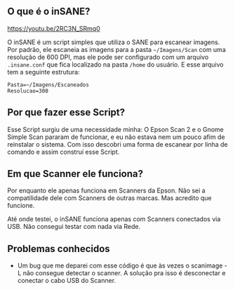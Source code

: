 ## O que é o inSANE?

https://youtu.be/2RC3N_SRmq0

O inSANE é um script simples que utiliza o SANE para escanear imagens. Por padrão, ele escaneia as imagens para a pasta `~/Imagens/Scan` com uma resolução de 600 DPI, mas ele pode ser configurado com um arquivo `.insane.conf` que fica localizado na pasta `/home` do usuário. E esse arquivo tem a seguinte estrutura:

```
Pasta=~/Imagens/Escaneados
Resolucao=300
```

## Por que fazer esse Script?
Esse Script surgiu de uma necessidade minha: O Epson Scan 2 e o Gnome Simple Scan pararam de funcionar, e eu não estava nem um pouco afim de reinstalar o sistema. Com isso descobri uma forma de escanear por linha de comando e assim construí esse Script.

## Em que Scanner ele funciona?
Por enquanto ele apenas funciona em Scanners da Epson. Não sei a compatilidade dele com Scanners de outras marcas. Mas acredito que funcione.

Até onde testei, o inSANE funciona apenas com Scanners conectados via USB. Não consegui testar com nada via Rede.

## Problemas conhecidos
- Um bug que me deparei com esse código é que às vezes o scanimage -L não consegue detectar o scanner. A solução pra isso é desconectar e conectar o cabo USB do Scanner.
